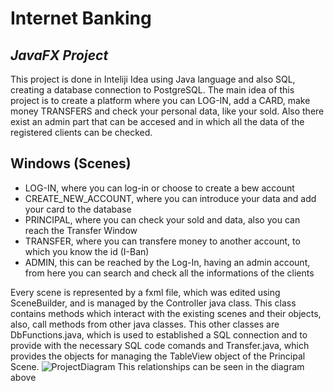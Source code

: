 # Internet Banking
## _JavaFX Project_

This project is done in Inteliji Idea using Java language and also SQL, creating a database connection to PostgreSQL. The main idea of this project is to create a platform where you can LOG-IN, add a CARD, make money TRANSFERS and check your personal data, like your sold. Also there exist an admin part that can be accesed and in which all the data of the registered clients can be checked.

## Windows (Scenes)

- LOG-IN, where you can log-in or choose to create a bew account
- CREATE_NEW_ACCOUNT, where you can introduce your data and add your card to the database
- PRINCIPAL, where you can check your sold and data, also you can reach the Transfer Window
- TRANSFER, where you can transfere money to another account, to which you know the id (I-Ban)
- ADMIN, this can be reached by the Log-In, having an admin account, from here you can search and check all the informations of the clients

Every scene is represented by a fxml file, which was edited using SceneBuilder, and is managed by the Controller java class. This class contains methods which interact with the existing scenes and their objects, also, call methods from other java classes. This other classes are DbFunctions.java, which is used to established a SQL connection and to provide with the necessary SQL code comands and Transfer.java, which provides the objects for managing the TableView object of the Principal Scene.
![ProjectDiagram](https://github.com/Pop-Flaviu17/My-project/assets/61428341/41f70c02-258c-4833-8f37-a6d5eb972cc5)
This relationships can be seen in the diagram above
